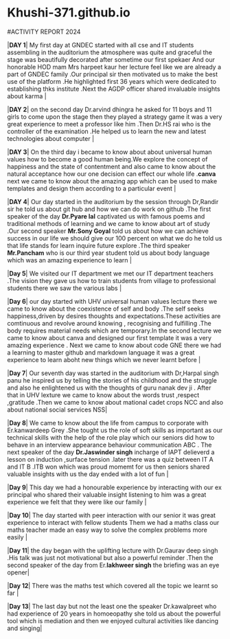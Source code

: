 # Khushi-371.github.io

#ACTIVITY REPORT 2024

|**DAY 1**| My first day at GNDEC started with all cse and IT students assembling in the auditorium the atmosphere was quite and graceful the stage was beautifully decorated after sometime our first spekaer And our honorable HOD mam Mrs harpeet kaur her lecture feel like we are already a part of GNDEC family .Our principal sir then motivated us to make the best use of the platform .He highlighted first 36 years which were dedicated to establishing thks institute .Next the AGDP officer shared invaluable insights about karma |

|**DAY 2**| on the second day Dr.arvind dhingra he asked for 11 boys and 11 girls to come upon the stage then they played a strategy game it was a very great experience to meet a professor like him .Then Dr.HS rai who is the controller of the examination .He helped us to learn the new and latest technologies about computer |

|**DAY 3**| On the third day i became to know about about universal human values how to become a good human being.We explore the concept of happiness and the state of contentment and also came to know about the natural acceptance how our one decision can effect our whole life .**canva** next we came to know about the amazing app which can be used to make templates and design them according to a particular event |

|**DAY 4**| Our day started in the auditorium by the session through Dr,Randir sir he told us about git hub and how we can do work on github .The first speaker of the day **Dr.Pyare lal** captivated us with famous poems and traditional methods of learning and we came to know about art of study .Our second speaker **Mr.Sony Goyal** told us about how we can achieve success in our life we should give our 100 percent on what we do he told us that life stands for learn inquire future explore .The third speaker **Mr.Pancham** who is our third year student told us about body language which was an amazing experience to learn |

|**Day 5**| We visited our IT department we met our IT department teachers .The vision they gave us how to train students from village to professional students there we saw the various labs |

|**Day 6**| our day started with UHV universal human values lecture there we came to know about the coexistence of self and body .The self seeks happiness,driven by  desires thoughts and expectations.These activities are comtinuous and revolve around knowing , recognising and fulfilling .The body requires material needs which are temporary.In the second lecture we came to know about canva and designed our first template it was a very amazing experience . Next we came to know about code GNE there we had a learning to master github and markdown language it was a great experience to learn aboht new things which we never learnt before |

|**Day 7**| Our seventh day was started in the auditorium with Dr,Harpal singh panu he inspired us by telling the stories of his childhood and the struggle and also he enlightened us with the thoughts of guru nanak dev ji . After that in UHV lexture we came to know about the words trust ,respect ,gratitude .Then we came to know about mational cadet crops NCC and also about national social services NSS|

|**Day 8**| We came to know about the life from campus to corporate with Er.kanwardeep Grey .She tought us the role of soft skills as important as our technical skills with the help of the role play which our seniors did how to behave in an interview appearance behaviour communication ABC . The next speaker of the day **Dr.Jaswinder singh** incharge of IAPT 
delieverd a lesson on induction ,surface tension .later there was a quiz between IT A and IT B .ITB won which was proud momemt for us then seniors shared valuable insights with us the day ended with a lot of fun |

|**Day 9**| This day we had a honourable experience by interacting with our ex principal who shared their valuable insight listening to him was a great experience we felt that they were like our family |

|**Day 10**| The day started with peer interaction with our senior it was great experience to interact with fellow students Them we had a maths class our maths teacher made an easy way to solve the complex problems more easily | 

|**Day 11**| the day began with the uplifting lecture with Dr.Gaurav deep singh .His talk was just not motivational but also a powerful reminder .Then the second speaker of the day from Er.**lakhweer singh** the briefing was an eye opener|

|**Day 12**| There was the maths test which covered all the topic we learnt so far |

|**Day 13**| The last day but not the least one the speaker Dr.kawalpreet who had experience of 20 years in homoeopathy she told us about the powerful tool which is mediation and then we enjoyed cultural activities like dancing and singing|
